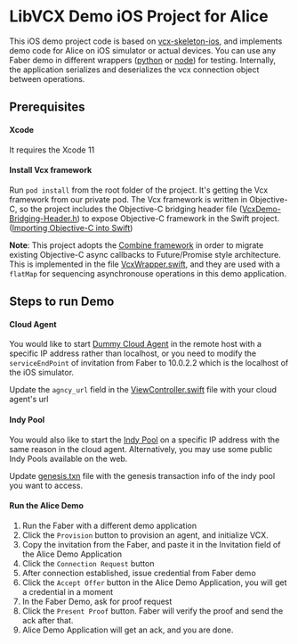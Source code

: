 # LibVCX Demo iOS Project for Alice
This iOS demo project code is based on [vcx-skeleton-ios](https://github.com/sktston/vcx-skeleton-ios), and implements demo code for Alice on iOS simulator or actual devices. You can use any Faber demo in different wrappers ([python](https://github.com/hyperledger/indy-sdk/tree/master/vcx/wrappers/python3/demo) or [node](https://github.com/hyperledger/indy-sdk/tree/master/vcx/wrappers/node)) for testing. Internally, the application serializes and deserializes the vcx connection object between operations. 

## Prerequisites

#### Xcode
It requires the Xcode 11

#### Install Vcx framework
Run `pod install` from the root folder of the project. It's getting the Vcx framework from our private pod. The Vcx framework is written in Objective-C, so the project includes the Objective-C bridging header file ([VcxDemo-Bridging-Header.h](https://github.com/sktston/vcx-skeleton-ios/blob/master/VcxDemo/VcxDemo-Bridging-Header.h)) to expose Objective-C framework in the Swift project. ([Importing Objective-C into Swift](https://developer.apple.com/documentation/swift/imported_c_and_objective-c_apis/importing_objective-c_into_swift))

**Note**: This project adopts the [Combine framework](https://developer.apple.com/documentation/combine) in order to migrate existing Objective-C async callbacks to Future/Promise style architecture. This is implemented in the file [VcxWrapper.swift](https://github.com/sktston/vcx-skeleton-ios/blob/master/VcxDemo/VcxWrapper.swift), and they are used with a `flatMap` for sequencing asynchronouse operations in this demo application.

## Steps to run Demo

#### Cloud Agent
You would like to start [Dummy Cloud Agent](https://github.com/hyperledger/indy-sdk/tree/master/vcx/dummy-cloud-agent) in the remote host with a specific IP address rather than localhost, or you need to modify the `serviceEndPoint` of invitation from Faber to 10.0.2.2 which is the localhost of the iOS simulator. 

Update the `agncy_url` field in the [ViewController.swift](https://github.com/sktston/vcx-demo-ios/blob/master/VcxDemo/ViewController.swift) file with your cloud agent's url

#### Indy Pool
You would also like to start the [Indy Pool](https://github.com/hyperledger/indy-sdk#how-to-start-local-nodes-pool-with-docker) on a specific IP address with the same reason in the cloud agent. Alternatively, you may use some public Indy Pools available on the web. 

Update [genesis.txn](https://github.com/sktston/vcx-demo-ios/blob/master/VcxDemo/genesis.txn) file with the genesis transaction info of the indy pool you want to access.

#### Run the Alice Demo
1. Run the Faber with a different demo application
1. Click the `Provision` button to provision an agent, and initialize VCX. 
1. Copy the invitation from the Faber, and paste it in the Invitation field of the Alice Demo Application
1. Click the `Connection Request` button
1. After connection established, issue credential from Faber demo
1. Click the `Accept Offer` button in the Alice Demo Application, you will get a credential in a moment
1. In the Faber Demo, ask for proof request
1. Click the `Present Proof` button. Faber will verify the proof and send the ack after that. 
1. Alice Demo Application will get an ack, and you are done.